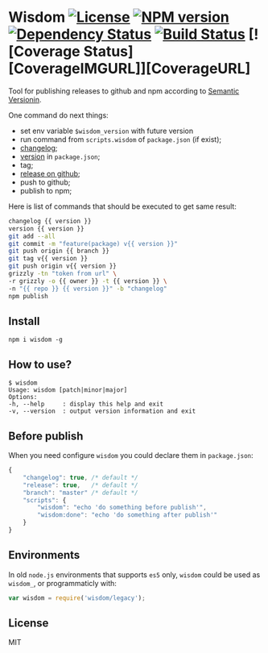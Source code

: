 # Wisdom [![License][LicenseIMGURL]][LicenseURL] [![NPM version][NPMIMGURL]][NPMURL] [![Dependency Status][DependencyStatusIMGURL]][DependencyStatusURL] [![Build Status][BuildStatusIMGURL]][BuildStatusURL] [![Coverage Status][CoverageIMGURL]][CoverageURL]

Tool for publishing releases to github and npm according to [Semantic Versionin](http://semver.org "Semantic Versioning").

One command do next things:
- set env variable `$wisdom_version` with future version
- run command from `scripts.wisdom` of `package.json` (if exist);
- [changelog](http://github.com/coderaiser/changelog-io "ChangeLog");
- [version](http://github.com/coderaiser/version-io "Version") in `package.json`;
- tag;
- [release on github](https://github.com/coderaiser/node-grizzly "Grizzly");
- push to github;
- publish to npm;

Here is list of commands that should be executed to get same result:
```sh
changelog {{ version }}
version {{ version }}
git add --all
git commit -m "feature(package) v{{ version }}"
git push origin {{ branch }}
git tag v{{ version }}
git push origin v{{ version }}
grizzly -tn "token from url" \
-r grizzly -o {{ owner }} -t {{ version }} \
-n "{{ repo }} {{ version }}" -b "changelog"
npm publish
```

## Install

`npm i wisdom -g`

## How to use?

```
$ wisdom
Usage: wisdom [patch|minor|major]
Options:
-h, --help     : display this help and exit
-v, --version  : output version information and exit
```

## Before publish

When you need configure `wisdom` you could declare them in `package.json`:

```js
{
    "changelog": true, /* default */
    "release": true,   /* default */
    "branch": "master" /* default */
    "scripts": {
        "wisdom": "echo 'do something before publish'",
        "wisdom:done": "echo 'do something after publish'"
    }
}
```

## Environments

In old `node.js` environments that supports `es5` only, `wisdom` could be used as `wisdom_`,
or programmaticly with:

```js
var wisdom = require('wisdom/legacy');
```

## License

MIT

[NPMIMGURL]:                https://img.shields.io/npm/v/wisdom.svg?style=flat
[BuildStatusIMGURL]:        https://img.shields.io/travis/coderaiser/wisdom/master.svg?style=flat
[DependencyStatusIMGURL]:   https://img.shields.io/gemnasium/coderaiser/wisdom.svg?style=flat
[LicenseIMGURL]:            https://img.shields.io/badge/license-MIT-317BF9.svg?style=flat
[NPMURL]:                   https://npmjs.org/package/wisdom "npm"
[BuildStatusURL]:           https://travis-ci.org/coderaiser/wisdom  "Build Status"
[DependencyStatusURL]:      https://gemnasium.com/coderaiser/wisdom "Dependency Status"
[LicenseURL]:               https://tldrlegal.com/license/mit-license "MIT License"

